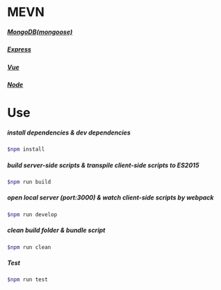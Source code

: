 # MEVN
##### [MongoDB(mongoose)](http://mongoosejs.com/)
##### [Express](http://expressjs.com/ko/)
##### [Vue](https://vuejs.org/)
##### [Node](https://nodejs.org/ko/)

# Use

##### install dependencies & dev dependencies
```bash
$npm install
```

##### build server-side scripts & transpile client-side scripts to ES2015
```bash
$npm run build
```

##### open local server (port:3000) & watch client-side scripts by webpack
```bash
$npm run develop
```

##### clean build folder & bundle script
```bash
$npm run clean
```

##### Test
```bash
$npm run test
```


